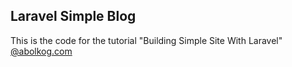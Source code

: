 ## Laravel Simple Blog

This is the code for the tutorial "Building Simple Site With Laravel" [@abolkog.com](http://abolkog.com/courses/view/%D8%A8%D9%86%D8%A7%D8%A1-%D9%85%D9%88%D9%82%D8%B9-%D8%A8%D8%A5%D8%B3%D8%AA%D8%AE%D8%AF%D8%A7%D9%85-%D9%84%D8%A7%D8%B1%D8%A7%D9%81%D9%8A%D9%84)